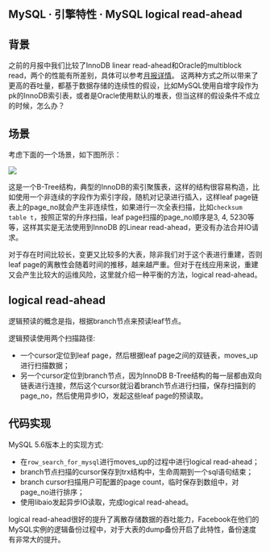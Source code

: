 ## MySQL · 引擎特性 · MySQL logical read-ahead


    
## 背景

之前的月报中我们比较了InnoDB linear read-ahead和Oracle的multiblock read，两个的性能有所差别，具体可以参考[月报详情][1]。
这两种方式之所以带来了更高的吞吐量，都基于数据存储的连续性的假设，比如MySQL使用自增字段作为pk的InnoDB索引表，或者是Oracle使用默认的堆表，但当这样的假设条件不成立的时候，怎么办？  

## 场景

考虑下面的一个场景，如下图所示：  


![][0]  


这是一个B-Tree结构，典型的InnoDB的索引聚簇表，这样的结构很容易构造，比如使用一个非连续的字段作为索引字段，随机对记录进行插入，这样leaf page链表上的page_no就会产生非连续性，如果进行一次全表扫描，比如`checksum table t`，按照正常的升序扫描，leaf page扫描的page_no顺序是3, 4, 5230等等，这样其实是无法使用到InnoDB 的Linear read-ahead，更没有办法合并IO请求。  


对于存在时间比较长，变更又比较多的大表，除非我们对于这个表进行重建，否则leaf page的离散性会随着时间的推移，越来越严重。但对于在线应用来说，重建又会产生比较大的运维风险，这里就介绍一种平衡的方法，logical read-ahead。  

## logical read-ahead


逻辑预读的概念是指，根据branch节点来预读leaf节点。  


逻辑预读使用两个扫描路径:  

* 一个cursor定位到leaf page，然后根据leaf page之间的双链表，moves_up进行扫描数据；
* 另一个cursor定位到branch节点，因为InnoDB B-Tree结构的每一层都由双向链表进行连接，然后这个cursor就沿着branch节点进行扫描，保存扫描到的page_no，然后使用异步IO，发起这些leaf page的预读取。


## 代码实现


MySQL 5.6版本上的实现方式:  

* 在`row_search_for_mysql`进行moves_up的过程中进行logical read-ahead；
* branch节点扫描的cursor保存到trx结构中，生命周期到一个sql语句结束；
* branch cursor扫描用户可配置的page count，临时保存到数组中，对page_no进行排序；
* 使用libaio发起异步IO读取，完成logical read-ahead。



logical read-ahead很好的提升了离散存储数据的吞吐能力，Facebook在他们的MySQL实例的逻辑备份过程中，对于大表的dump备份开启了此特性，备份速度有非常大的提升。  


[1]: http://10.101.233.47:4000/monthly/2015/05/04/
[0]: http://mysql.taobao.org/monthly/pic/2015-07-05/innodb-btree.png